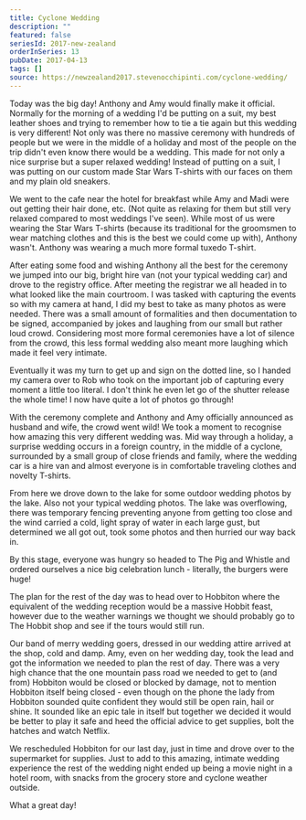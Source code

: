 ```yaml
---
title: Cyclone Wedding
description: ""
featured: false
seriesId: 2017-new-zealand
orderInSeries: 13
pubDate: 2017-04-13
tags: []
source: https://newzealand2017.stevenocchipinti.com/cyclone-wedding/
---
```


Today was the big day! Anthony and Amy would finally make it official. Normally
for the morning of a wedding I'd be putting on a suit, my best leather shoes
and trying to remember how to tie a tie again but this wedding is very
different! Not only was there no massive ceremony with hundreds of people but we
were in the middle of a holiday and most of the people on the trip didn't even
know there would be a wedding. This made for not only a nice surprise but a
super relaxed wedding! Instead of putting on a suit, I was putting on our custom
made Star Wars T-shirts with our faces on them and my plain old sneakers.

We went to the cafe near the hotel for breakfast while Amy and Madi were out
getting their hair done, etc. (Not quite as relaxing for them but still very
relaxed compared to most weddings I've seen). While most of us were wearing the
Star Wars T-shirts (because its traditional for the groomsmen to wear matching
clothes and this is the best we could come up with), Anthony wasn't. Anthony was
wearing a much more formal tuxedo T-shirt.

After eating some food and wishing Anthony all the best for the ceremony we
jumped into our big, bright hire van (not your typical wedding car) and drove to
the registry office. After meeting the registrar we all headed in to what looked
like the main courtroom. I was tasked with capturing the events so with my
camera at hand, I did my best to take as many photos as were needed. There was a
small amount of formalities and then documentation to be signed, accompanied by
jokes and laughing from our small but rather loud crowd. Considering most
more formal ceremonies have a lot of silence from the crowd, this less formal
wedding also meant more laughing which made it feel very intimate.

Eventually it was my turn to get up and sign on the dotted line, so I handed my
camera over to Rob who took on the important job of capturing every moment a
little too literal. I don't think he even let go of the shutter release the
whole time! I now have quite a lot of photos go through!

With the ceremony complete and Anthony and Amy officially announced as husband
and wife, the crowd went wild! We took a moment to recognise how amazing this
very different wedding was. Mid way through a holiday, a surprise wedding occurs
in a foreign country, in the middle of a cyclone, surrounded by a small group of
close friends and family, where the wedding car is a hire van and almost
everyone is in comfortable traveling clothes and novelty T-shirts.

From here we drove down to the lake for some outdoor wedding photos by the lake.
Also not your typical wedding photos. The lake was overflowing, there was
temporary fencing preventing anyone from getting too close and the wind carried
a cold, light spray of water in each large gust, but determined we all got out,
took some photos and then hurried our way back in.

By this stage, everyone was hungry so headed to The Pig and Whistle and ordered
ourselves a nice big celebration lunch - literally, the burgers were huge!

The plan for the rest of the day was to head over to Hobbiton where the
equivalent of the wedding reception would be a massive Hobbit feast, however due
to the weather warnings we thought we should probably go to The Hobbit shop and
see if the tours would still run.

Our band of merry wedding goers, dressed in our wedding attire arrived at the
shop, cold and damp. Amy, even on her wedding day, took the lead and got the
information we needed to plan the rest of day. There was a very high chance that
the one mountain pass road we needed to get to (and from) Hobbiton would be
closed or blocked by damage, not to mention Hobbiton itself being closed - even
though on the phone the lady from Hobbiton sounded quite confident they would
still be open rain, hail or shine. It sounded like an epic tale in itself but
together we decided it would be better to play it safe and heed the official
advice to get supplies, bolt the hatches and watch Netflix.

We rescheduled Hobbiton for our last day, just in time and drove over to the
supermarket for supplies. Just to add to this amazing, intimate wedding
experience the rest of the wedding night ended up being a movie night in a hotel
room, with snacks from the grocery store and cyclone weather outside.

What a great day!
